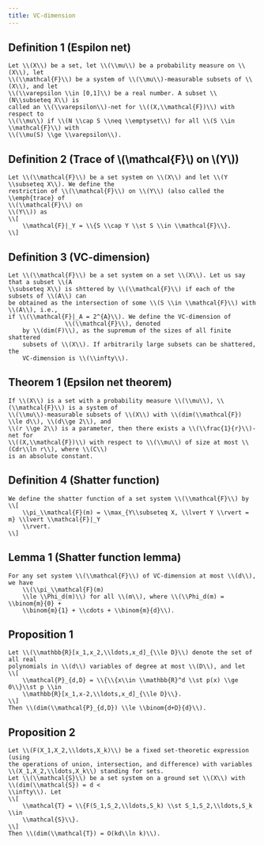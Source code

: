 ```yaml
---
title: VC-dimension
---
```


## Definition 1 (Espilon net)
	Let \\(X\\) be a set, let \\(\\mu\\) be a probability measure on \\(X\\), let
	\\(\\mathcal{F}\\) be a system of \\(\\mu\\)-measurable subsets of \\(X\\), and let
	\\(\\varepsilon \\in [0,1]\\) be a real number. A subset \\(N\\subseteq X\\) is
	called an \\(\\varepsilon\\)-net for \\((X,\\mathcal{F})\\) with respect to
	\\(\\mu\\) if \\(N \\cap S \\neq \\emptyset\\) for all \\(S \\in \\mathcal{F}\\) with
	\\(\\mu(S) \\ge \\varepsilon\\).

## Definition 2 (Trace of \\(\\mathcal{F}\\) on \\(Y\\))
	Let \\(\\mathcal{F}\\) be a set system on \\(X\\) and let \\(Y \\subseteq X\\). We define the
	restriction of \\(\\mathcal{F}\\) on \\(Y\\) (also called the \\emph{trace} of
	\\(\\mathcal{F}\\) on
	\\(Y\\)) as
	\\[
		\\mathcal{F}|_Y = \\{S \\cap Y \\st S \\in \\mathcal{F}\\}.
	\\]


## Definition 3 (VC-dimension)
	Let \\(\\mathcal{F}\\) be a set system on a set \\(X\\). Let us say that a subset \\(A
	\\subseteq X\\) is shttered by \\(\\mathcal{F}\\) if each of the subsets of \\(A\\) can
	be obtained as the intersection of some \\(S \\in \\mathcal{F}\\) with \\(A\\), i.e.,
	if \\(\\mathcal{F}|_A = 2^{A}\\). We define the VC-dimension of
					\\(\\mathcal{F}\\), denoted
		by \\(dim(F)\\), as the supremum of the sizes of all finite shattered
		subsets of \\(X\\). If arbitrarily large subsets can be shattered, the
		VC-dimension is \\(\\infty\\).


## Theorem 1 (Epsilon net theorem)
	If \\(X\\) is a set with a probability measure \\(\\mu\\), \\(\\mathcal{F}\\) is a system of
	\\(\\mu\\)-measurable subsets of \\(X\\) with \\(dim(\\mathcal{F}) \\le d\\), \\(d\\ge 2\\), and
	\\(r \\ge 2\\) is a parameter, then there exists a \\(\\frac{1}{r}\\)-net for
	\\((X,\\mathcal{F})\\) with respect to \\(\\mu\\) of size at most \\(Cdr\\ln r\\), where \\(C\\)
	is an absolute constant.


## Definition 4 (Shatter function)
	We define the shatter function of a set system \\(\\mathcal{F}\\) by
	\\[
		\\pi_\\mathcal{F}(m) = \\max_{Y\\subseteq X, \\lvert Y \\rvert = m} \\lvert \\mathcal{F}|_Y
		\\rvert.
	\\]


## Lemma 1 (Shatter function lemma)
	For any set system \\(\\mathcal{F}\\) of VC-dimension at most \\(d\\), we have
		\\(\\pi_\\mathcal{F}(m)
		\\le \\Phi_d(m)\\) for all \\(m\\), where \\(\\Phi_d(m) = \\binom{m}{0} +
		\\binom{m}{1} + \\cdots + \\binom{m}{d}\\).

## Proposition 1
	Let \\(\\mathbb{R}[x_1,x_2,\\ldots,x_d]_{\\le D}\\) denote the set of all real
	polynomials in \\(d\\) variables of degree at most \\(D\\), and let
	\\[
		\\mathcal{P}_{d,D} = \\{\\{x\\in \\mathbb{R}^d \\st p(x) \\ge 0\\}\\st p \\in
		\\mathbb{R}[x_1,x-2,\\ldots,x_d]_{\\le D}\\}.
	\\]
	Then \\(dim(\\mathcal{P}_{d,D}) \\le \\binom{d+D}{d}\\).

## Proposition 2
	Let \\(F(X_1,X_2,\\ldots,X_k)\\) be a fixed set-theoretic expression (using
	the operations of union, intersection, and difference) with variables
	\\(X_1,X_2,\\ldots,X_k\\) standing for sets.
	Let \\(\\mathcal{S}\\) be a set system on a ground set \\(X\\) with
	\\(dim(\\mathcal{S}) = d <
	\\infty\\). Let
	\\[
		\\mathcal{T} = \\{F(S_1,S_2,\\ldots,S_k) \\st S_1,S_2,\\ldots,S_k \\in
		\\mathcal{S}\\}.
	\\]
	Then \\(dim(\\mathcal{T}) = O(kd\\ln k)\\).
